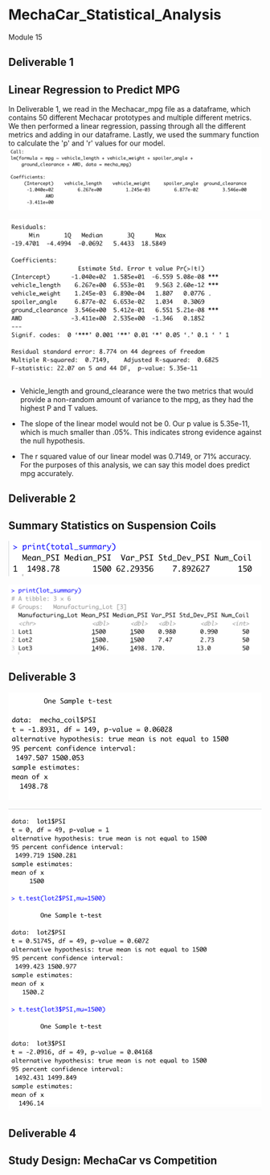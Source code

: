 # MechaCar_Statistical_Analysis
Module 15
## Deliverable 1
## Linear Regression to Predict MPG
In Deliverable 1, we read in the Mechacar_mpg file as a dataframe, which contains 50 different Mechacar prototypes and multiple different metrics. We then performed a linear regression, passing through all the different metrics and adding in our dataframe. Lastly, we used the summary function to calculate the 'p' and 'r' values for our model. 
![image](https://github.com/aisligrace/MechaCar_Statistical_Analysis/blob/main/Screen%20Shot%202022-04-16%20at%2012.16.47%20PM.png)


![image](https://github.com/aisligrace/MechaCar_Statistical_Analysis/blob/main/Screen%20Shot%202022-04-16%20at%2012.17.48%20PM.png)

* Vehicle_length and ground_clearance were the two metrics that would provide a non-random amount of variance to the mpg, as they had the highest P and T values. 

* The slope of the linear model would not be 0. Our p value is 5.35e-11, which is much smaller than .05%. This indicates strong evidence against the null hypothesis. 

* The r squared value of our linear model was 0.7149, or 71% accuracy. For the purposes of this analysis, we can say this model does predict mpg accurately. 


## Deliverable 2
## Summary Statistics on Suspension Coils

![image](https://github.com/aisligrace/MechaCar_Statistical_Analysis/blob/main/Screen%20Shot%202022-04-16%20at%2012.38.58%20PM.png)


![image](https://github.com/aisligrace/MechaCar_Statistical_Analysis/blob/main/Screen%20Shot%202022-04-16%20at%2012.38.36%20PM.png)

## Deliverable 3

![image](https://github.com/aisligrace/MechaCar_Statistical_Analysis/blob/main/Screen%20Shot%202022-04-16%20at%2012.45.32%20PM.png)


![image](https://github.com/aisligrace/MechaCar_Statistical_Analysis/blob/main/Screen%20Shot%202022-04-16%20at%2012.46.23%20PM.png)


## Deliverable 4
## Study Design: MechaCar vs Competition
